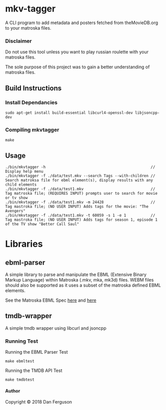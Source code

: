 
# mkv-tagger
A CLI program to add metadata and posters fetched from theMovieDB.org to your matroska files.

### Disclaimer

Do not use this tool unless you want to play russian roulette with your matroska files.

The sole purpose of this project was to gain a better understanding of matroska files.

## Build Instructions

### Install Dependancies

```
sudo apt-get install build-essential libcurl4-openssl-dev libjsoncpp-dev
```

### Compiling mkvtagger

```
make
```

## Usage

```
./bin/mkvtagger -h                                               // Display help menu
./bin/mkvtagger -f ./data/test.mkv --search Tags --with-children // Search matroksa file for ebml element(s), display results with any child elements
./bin/mkvtagger -f ./data/test1.mkv                              // Tag matroska file; (REQUIRES INPUT) prompts user to search for movie or tv show
./bin/mkvtagger -f ./data/test1.mkv -m 24428                     // Tag mastroka file; (NO USER INPUT) Adds tags for the movie: "The Avengers"
./bin/mkvtagger -f ./data/test1.mkv -t 60059 -s 1 -e 1           // Tag mastroka file; (NO USER INPUT) Adds tags for season 1, episode 1 of the TV show "Better Call Saul"
```

# Libraries

## ebml-parser
A simple library to parse and manipulate the EBML (Extensive Binary Markup Language) within Matroska (.mkv, mka, mk3d) files. WEBM files should also be supported as it uses a subset of the matroska defined EBML elements.

See the Matroska EBML Spec [here](https://github.com/Matroska-Org/ebml-specification) and [here](https://matroska.org/technical/specs/index.html)

## tmdb-wrapper
A simple tmdb wrapper using libcurl and jsoncpp

### Running Test
Running the EBML Parser Test

```
make ebmltest
```

Running the TMDB API Test

```
make tmdbtest
```

#### Author

Copyright © 2018 Dan Ferguson
